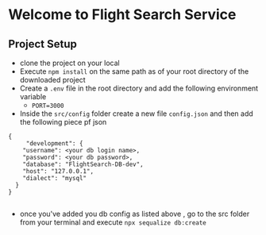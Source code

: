 # Welcome to Flight Search Service
## Project Setup
- clone the project on your local
- Execute `npm install` on the same path as of your root directory of the downloaded project
- Create a `.env` file in the root directory and add the following environment variable
    - `PORT=3000`
- Inside the `src/config` folder create a new file `config.json` and then add the following piece pf json

```
{
     "development": {
    "username": <your db login name>,
    "password": <your db password>,
    "database": "FlightSearch-DB-dev",
    "host": "127.0.0.1",
    "dialect": "mysql"
  }
}
 
```
- once you've added you db config as listed above , go to the src folder from your terminal and execute `npx sequalize db:create`
```


